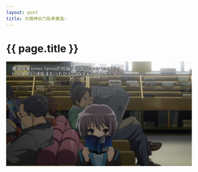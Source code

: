 ```yaml
---
layout: post
title: 大萌神长门有希赛高~
---
```


{{ page.title }}
===================================================

![长门有希](/images/2013-2-1-0.jpg "长门有希")
